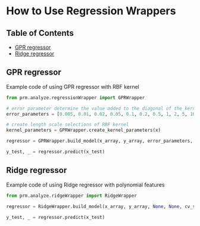 # How to Use Regression Wrappers
## Table of Contents
  - [GPR regressor](#GPR-regressor)
  - [Ridge regressor](#Ridge-regressor)

## GPR regressor
Example code of using GPR regressor with RBF kernel
```py
from prm.analyze.regressionWrapper import GPRWrapper

# error parameter determine the value added to the diagonal of the kernel matrix during fitting, large values correspond to increased noise levels
error_parameters = [0.005, 0.01, 0.02, 0.05, 0.1, 0.2, 0.5, 1, 2, 5, 10]

# create length scale selections of RBF kernel
kernel_parameters = GPRWrapper.create_kernel_parameters(x)

regressor = GPRWrapper.build_model(x_array, y_array, error_parameters, kernel_parameters, cv_size = 0, bootstrap_size = int(len(y_array) / 2), bootstrap_runs = 20, full_training = True, optimizer = "fmin_l_bfgs_b", fit_std = 1, print_log = 0)

y_test, _ = regressor.predict(x_test)
```

## Ridge regressor
Example code of using Ridge regressor with polynomial features

```py
from prm.analyze.ridgeWrapper import RidgeWrapper

regressor = RidgeWrapper.build_model(x_array, y_array, None, None, cv_size = 0, bootstrap_size = int(len(y_array) / 2), bootstrap_runs = 10, full_training = True, print_log = 0)

y_test, _ = regressor.predict(x_test)

```
